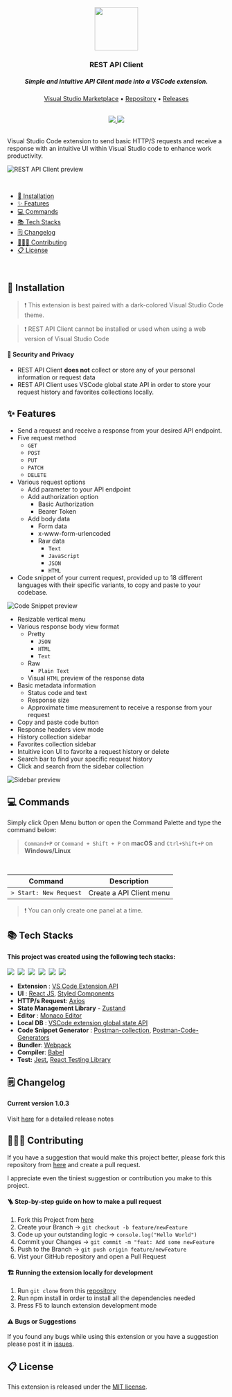 <div align="center">
<a href="https://github.com/REST-API-Client/API-Client-VSCode-Extension">
    <img
      src="https://user-images.githubusercontent.com/83770081/179551561-e773aa66-db92-437a-be66-c7480f19d434.png"
      width="100"
      height="100"
    />
  </a>

  <h3>REST API Client</h3>
  <h5>Simple and intuitive API Client made into a VSCode extension.</h5>

<a href="https://marketplace.visualstudio.com/items?itemName=unjinjang.rest-api-client">Visual Studio Marketplace</a>
•
<a href="https://github.com/REST-API-Client/API-Client-VSCode-Extension">Repository</a>
•
<a href="https://github.com/REST-API-Client/API-Client-VSCode-Extension/blob/main/CHANGELOG.md">Releases</a>

<br>

<a href="https://marketplace.visualstudio.com/items?itemName=unjinjang.rest-api-client&ssr=false#review-details">
    <img src="https://img.shields.io/visual-studio-marketplace/stars/unjinjang.rest-api-client?color=informational&style=for-the-badge"/>
</a>
<a href="https://marketplace.visualstudio.com/items?itemName=unjinjang.rest-api-client&ssr=false#overview">
    <img src="https://img.shields.io/visual-studio-marketplace/i/unjinjang.rest-api-client?color=blue&style=for-the-badge"/>
<a/>

</div>

<br>

Visual Studio Code extension to send basic HTTP/S requests and receive a response with an intuitive UI within Visual Studio code to enhance work productivity.

![REST API Client preview](https://user-images.githubusercontent.com/83770081/179973792-c8db3488-3f90-4829-8eb4-f1f671d89577.gif)

<br>

- [🚀 Installation](#-installation)
- [✨ Features](#-features)
- [💻 Commands](#-commands)
- [📚 Tech Stacks](#-tech-stacks)
- [🗒 Changelog](#-changelog)
- [👨🏻‍💻 Contributing](#-contributing)
- [📋 License](#-license)

<br>

## 🚀 Installation

> ❗️ This extension is best paired with a dark-colored Visual Studio Code theme.

> ❗️ REST API Client cannot be installed or used when using a web version of Visual Studio Code

#### 🔐 Security and Privacy

- REST API Client **does not** collect or store any of your personal information or request data
- REST API Client uses VSCode global state API in order to store your request history and favorites collections locally.

## ✨ Features

- Send a request and receive a response from your desired API endpoint.
- Five request method
  - `GET`
  - `POST`
  - `PUT`
  - `PATCH`
  - `DELETE`
- Various request options
  - Add parameter to your API endpoint
  - Add authorization option
    - Basic Authorization
    - Bearer Token
  - Add body data
    - Form data
    - x-www-form-urlencoded
    - Raw data
      - `Text`
      - `JavaScript`
      - `JSON`
      - `HTML`
- Code snippet of your current request, provided up to 18 different languages with their specific variants, to copy and paste to your codebase.

![Code Snippet preview](https://user-images.githubusercontent.com/83770081/179729908-e20f4b05-2007-4bec-8473-b4944e882f86.gif)

- Resizable vertical menu
- Various response body view format
  - Pretty
    - `JSON`
    - `HTML`
    - `Text`
  - Raw
    - `Plain Text`
  - Visual `HTML` preview of the response data
- Basic metadata information
  - Status code and text
  - Response size
  - Approximate time measurement to receive a response from your request
- Copy and paste code button
- Response headers view mode
- History collection sidebar
- Favorites collection sidebar
- Intuitive icon UI to favorite a request history or delete
- Search bar to find your specific request history
- Click and search from the sidebar collection

![Sidebar preview](https://user-images.githubusercontent.com/83770081/179733141-0fef0d7c-b179-4440-b624-a137ccb14e05.gif)

## 💻 Commands

Simply click Open Menu button or open the Command Palette and type the command below:

> `Command+P` or `Command + Shift + P` on **macOS** and `Ctrl+Shift+P` on **Windows/Linux**

<br>

| Command                | Description              |
| ---------------------- | ------------------------ |
| `> Start: New Request` | Create a API Client menu |

> ❗️ You can only create one panel at a time.

## 📚 Tech Stacks

#### This project was created using the following tech stacks:

<p>
  <img src="https://img.shields.io/badge/HTML5-E34F26?style=for-the-badge&logo=html5&logoColor=white"/></a>&nbsp
  <img src="https://img.shields.io/badge/CSS3-1572B6?style=for-the-badge&logo=css3&logoColor=white"/></a>&nbsp
  <img src="https://img.shields.io/badge/JavaScript-323330?style=for-the-badge&logo=javascript&logoColor=F7DF1E"/></a>&nbsp
  <img src="https://img.shields.io/badge/React-20232A?style=for-the-badge&logo=react&logoColor=61DAFB"/></a>&nbsp
  <img src="https://img.shields.io/badge/Webpack-8DD6F9?style=for-the-badge&logo=Webpack&logoColor=white"/></a>&nbsp
  <img src="https://img.shields.io/badge/Babel-F9DC3E?style=for-the-badge&logo=babel&logoColor=white"/></a>&nbsp
</p>

- **Extension** : [VS Code Extension API](https://code.visualstudio.com/api)
- **UI** : [React JS](https://reactjs.org/), [Styled Components](https://styled-components.com/)
- **HTTP/s Request**: [Axios](https://axios-http.com/)
- **State Management Library** - [Zustand](https://zustand-demo.pmnd.rs/)
- **Editor** : [Monaco Editor](https://www.npmjs.com/package/monaco-editor)
- **Local DB** : [VSCode extension global state API](https://code.visualstudio.com/api/extension-capabilities/common-capabilities#:~:text=globalState%20%3A%20A%20global%20storage%20where,using%20setKeysForSync%20method%20on%20globalState%20.)
- **Code Snippet Generator** : [Postman-collection](https://www.npmjs.com/package/postman-collection), [Postman-Code-Generators](https://www.npmjs.com/package/postman-code-generators)
- **Bundler**: [Webpack](https://webpack.js.org/)
- **Compiler**: [Babel](https://babeljs.io/)
- **Test:** [Jest](https://jestjs.io/)**,** [React Testing Library](https://testing-library.com/docs/react-testing-library/intro/)

## 🗒 Changelog

#### Current version 1.0.3

Visit [here](https://github.com/REST-API-Client/API-Client-VSCode-Extension/blob/main/CHANGELOG.md) for a detailed release notes

## 👨🏻‍💻 Contributing

If you have a suggestion that would make this project better, please fork this repository from [here](https://github.com/REST-API-Client/API-Client-VSCode-Extension) and create a pull request.

I appreciate even the tiniest suggestion or contribution you make to this project.

#### 🪜 Step-by-step guide on how to make a pull request

1. Fork this Project from [here](https://github.com/REST-API-Client/API-Client-VSCode-Extension)
2. Create your Branch &#8594; `git checkout -b feature/newFeature`
3. Code up your outstanding logic &#8594; `console.log("Hello World")`
4. Commit your Changes &#8594; `git commit -m "feat: Add some newFeature`
5. Push to the Branch &#8594; `git push origin feature/newFeature`
6. Vist your GitHub repository and open a Pull Request

#### 🏗 Running the extension locally for development

1. Run `git clone` from this [repository](https://github.com/REST-API-Client/API-Client-VSCode-Extension)
2. Run npm install in order to install all the dependencies needed
3. Press F5 to launch extension development mode

#### ⚠️ Bugs or Suggestions

If you found any bugs while using this extension or you have a suggestion please post it in [issues](https://github.com/REST-API-Client/API-Client-VSCode-Extension/issues).

## 📋 License

This extension is released under the [MIT license](https://github.com/REST-API-Client/API-Client-VSCode-Extension/blob/main/LICENSE).
